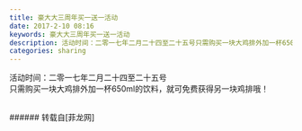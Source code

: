 ```yaml
---
title: 豪大大三周年买一送一活动
date: 2017-2-10 08:16
keywords: 豪大大三周年买一送一活动
description: 活动时间：二零一七年二月二十四至二十五号只需购买一块大鸡排外加一杯650ml的饮料，就可免费获得另一块鸡排哦！
categories: sharing
---
```

<td class="t_f" id="postmessage_553365">

活动时间：二零一七年二月二十四至二十五号<br/>
只需购买一块大鸡排外加一杯650ml的饮料，就可免费获得另一块鸡排哦！<br/>
<img alt="" border="0" class="zoom" data-cf-modified-b3ceea5465ef76dbb54cd0b8-="" file="http://www.flw.ph/data/appbyme/upload/image/201702/10/yQl3XW38Uw7I.jpg" id="aimg_NaLGm" lazyloadthumb="1" onclick="" onmouseover="" src="http://www.flw.ph/data/appbyme/upload/image/201702/10/yQl3XW38Uw7I.jpg"/><br/>
<br/>
</td>
###### 转载自[菲龙网]